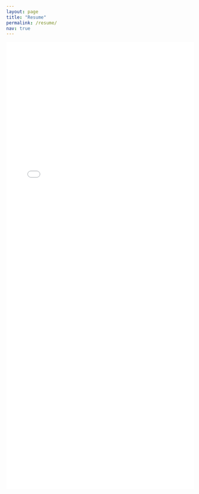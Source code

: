 ```yaml
---
layout: page
title: "Resume"
permalink: /resume/
nav: true
---
```


<embed src="{{ '/assets/files/resume.pdf' | relative_url }}" type="application/pdf" width="100%" height="1200px" />
